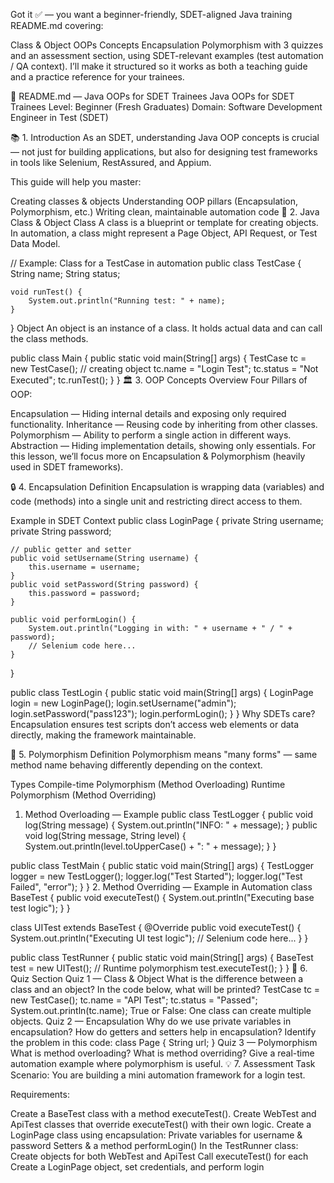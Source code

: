 Got it ✅ — you want a beginner-friendly, SDET-aligned Java training README.md covering:

Class & Object
OOPs Concepts
Encapsulation
Polymorphism
with 3 quizzes and an assessment section, using SDET-relevant examples (test automation / QA context).
I’ll make it structured so it works as both a teaching guide and a practice reference for your trainees.

📄 README.md — Java OOPs for SDET Trainees
Java OOPs for SDET Trainees
Level: Beginner (Fresh Graduates)
Domain: Software Development Engineer in Test (SDET)

📚 1. Introduction
As an SDET, understanding Java OOP concepts is crucial — not just for building applications, but also for designing test frameworks in tools like Selenium, RestAssured, and Appium.

This guide will help you master:

Creating classes & objects
Understanding OOP pillars (Encapsulation, Polymorphism, etc.)
Writing clean, maintainable automation code
🧱 2. Java Class & Object
Class
A class is a blueprint or template for creating objects.
In automation, a class might represent a Page Object, API Request, or Test Data Model.

// Example: Class for a TestCase in automation
public class TestCase {
    String name;
    String status;

    void runTest() {
        System.out.println("Running test: " + name);
    }
}
Object
An object is an instance of a class.
It holds actual data and can call the class methods.

public class Main {
    public static void main(String[] args) {
        TestCase tc = new TestCase(); // creating object
        tc.name = "Login Test";
        tc.status = "Not Executed";
        tc.runTest();
    }
}
🏛 3. OOP Concepts Overview
Four Pillars of OOP:

Encapsulation — Hiding internal details and exposing only required functionality.
Inheritance — Reusing code by inheriting from other classes.
Polymorphism — Ability to perform a single action in different ways.
Abstraction — Hiding implementation details, showing only essentials.
For this lesson, we’ll focus more on Encapsulation & Polymorphism (heavily used in SDET frameworks).

🔒 4. Encapsulation
Definition
Encapsulation is wrapping data (variables) and code (methods) into a single unit and restricting direct access to them.

Example in SDET Context
public class LoginPage {
    private String username;
    private String password;

    // public getter and setter
    public void setUsername(String username) {
        this.username = username;
    }
    public void setPassword(String password) {
        this.password = password;
    }

    public void performLogin() {
        System.out.println("Logging in with: " + username + " / " + password);
        // Selenium code here...
    }
}

public class TestLogin {
    public static void main(String[] args) {
        LoginPage login = new LoginPage();
        login.setUsername("admin");
        login.setPassword("pass123");
        login.performLogin();
    }
}
Why SDETs care?
Encapsulation ensures test scripts don’t access web elements or data directly, making the framework maintainable.

🔄 5. Polymorphism
Definition
Polymorphism means "many forms" — same method name behaving differently depending on the context.

Types
Compile-time Polymorphism (Method Overloading)
Runtime Polymorphism (Method Overriding)
1. Method Overloading — Example
public class TestLogger {
    public void log(String message) {
        System.out.println("INFO: " + message);
    }
    public void log(String message, String level) {
        System.out.println(level.toUpperCase() + ": " + message);
    }
}

public class TestMain {
    public static void main(String[] args) {
        TestLogger logger = new TestLogger();
        logger.log("Test Started");
        logger.log("Test Failed", "error");
    }
}
2. Method Overriding — Example in Automation
class BaseTest {
    public void executeTest() {
        System.out.println("Executing base test logic");
    }
}

class UITest extends BaseTest {
    @Override
    public void executeTest() {
        System.out.println("Executing UI test logic");
        // Selenium code here...
    }
}

public class TestRunner {
    public static void main(String[] args) {
        BaseTest test = new UITest(); // Runtime polymorphism
        test.executeTest();
    }
}
📝 6. Quiz Section
Quiz 1 — Class & Object
What is the difference between a class and an object?
In the code below, what will be printed?
TestCase tc = new TestCase();
tc.name = "API Test";
tc.status = "Passed";
System.out.println(tc.name);
True or False: One class can create multiple objects.
Quiz 2 — Encapsulation
Why do we use private variables in encapsulation?
How do getters and setters help in encapsulation?
Identify the problem in this code:
class Page {
    String url;
}
Quiz 3 — Polymorphism
What is method overloading?
What is method overriding?
Give a real-time automation example where polymorphism is useful.
💡 7. Assessment Task
Scenario:
You are building a mini automation framework for a login test.

Requirements:

Create a BaseTest class with a method executeTest().
Create WebTest and ApiTest classes that override executeTest() with their own logic.
Create a LoginPage class using encapsulation:
Private variables for username & password
Setters & a method performLogin()
In the TestRunner class:
Create objects for both WebTest and ApiTest
Call executeTest() for each
Create a LoginPage object, set credentials, and perform login
